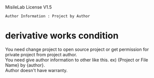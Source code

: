 MisileLab License V1.5
```
Author Information : Project by Author
```

# derivative works condition
You need change project to open source project or get permission for private project from project author.   
You need give author information to other like this. ex) {Project or File Name} by {author}.   
Author doesn't have warranty.   
